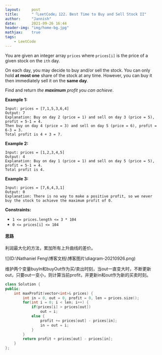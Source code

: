 ```yaml
---
layout:     post
title:      "「LeetCode」122. Best Time to Buy and Sell Stock II"
author:     "Jannish"
date:       2021-09-26 16:44
header-img: "img/home-bg.jpg"
mathjax:	true
tags:
    - LeetCode
---
```


You are given an integer array `prices` where `prices[i]` is the price of a given stock on the `ith` day.

On each day, you may decide to buy and/or sell the stock. You can only hold **at most one** share of the stock at any time. However, you can buy it then immediately sell it on the **same day**.

Find and return *the **maximum** profit you can achieve*.

**Example 1:**

```
Input: prices = [7,1,5,3,6,4]
Output: 7
Explanation: Buy on day 2 (price = 1) and sell on day 3 (price = 5), profit = 5-1 = 4.
Then buy on day 4 (price = 3) and sell on day 5 (price = 6), profit = 6-3 = 3.
Total profit is 4 + 3 = 7.
```

**Example 2:**

```
Input: prices = [1,2,3,4,5]
Output: 4
Explanation: Buy on day 1 (price = 1) and sell on day 5 (price = 5), profit = 5-1 = 4.
Total profit is 4.
```

**Example 3:**

```
Input: prices = [7,6,4,3,1]
Output: 0
Explanation: There is no way to make a positive profit, so we never buy the stock to achieve the maximum profit of 0.
```

**Constraints:**

- `1 <= prices.length <= 3 * 104`
- `0 <= prices[i] <= 104`

#### 思路

利润最大化的方法，累加所有上升曲线的差价。

![](D:\Nathaniel Feng\博客文档\博客图片\diagram-20210926.png)

维护两个变量buyIn和buyOut作为买/卖出时刻，当out一直变大时，不断更新out，只要out一变小，则计算当前profit，并更新in和out作为新的买卖时刻。

```c++
class Solution {
public:
    int maxProfit(vector<int>& prices) {
        int in = 0, out = 0, profit = 0, len = prices.size();
        for(int i = 0; i < len; i++) {
            if(prices[i] > prices[out])
                out = i;
            else {
                profit += prices[out] - prices[in];
                in = out = i;
            }
        }
        return profit + prices[out] - prices[in];
    }
};
```

